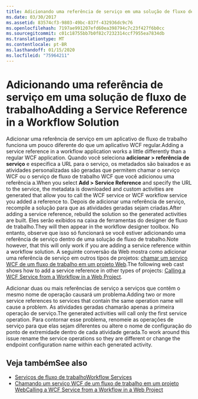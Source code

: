 ```yaml
---
title: Adicionando uma referência de serviço em uma solução de fluxo de trabalho
ms.date: 03/30/2017
ms.assetid: 83574cf3-9803-49bc-837f-432936dc9c76
ms.openlocfilehash: 7197ae991207efd60ea398794c7c23f427f6b0cc
ms.sourcegitcommit: c01c18755bb7b0f82c7232314ccf7955ea7834db
ms.translationtype: MT
ms.contentlocale: pt-BR
ms.lasthandoff: 01/15/2020
ms.locfileid: "75964211"
---
```

# <a name="adding-a-service-reference-in-a-workflow-solution"></a><span data-ttu-id="ba00a-102">Adicionando uma referência de serviço em uma solução de fluxo de trabalho</span><span class="sxs-lookup"><span data-stu-id="ba00a-102">Adding a Service Reference in a Workflow Solution</span></span>

<span data-ttu-id="ba00a-103">Adicionar uma referência de serviço em um aplicativo de fluxo de trabalho funciona um pouco diferente do que um aplicativo WCF regular.</span><span class="sxs-lookup"><span data-stu-id="ba00a-103">Adding a service reference in a workflow application works a little differently than a regular WCF application.</span></span> <span data-ttu-id="ba00a-104">Quando você seleciona **adicionar > referência de serviço** e especifica a URL para o serviço, os metadados são baixados e as atividades personalizadas são geradas que permitem chamar o serviço WCF ou o serviço de fluxo de trabalho WCF que você adicionou uma referência a.</span><span class="sxs-lookup"><span data-stu-id="ba00a-104">When you select **Add > Service Reference** and specify the URL to the service, the metadata is downloaded and custom activities are generated that allow you to call the WCF service or WCF workflow service you added a reference to.</span></span> <span data-ttu-id="ba00a-105">Depois de adicionar uma referência de serviço, recompile a solução para que as atividades geradas sejam criadas.</span><span class="sxs-lookup"><span data-stu-id="ba00a-105">After adding a service reference, rebuild the solution so the generated activities are built.</span></span> <span data-ttu-id="ba00a-106">Eles serão exibidos na caixa de ferramentas do designer de fluxo de trabalho.</span><span class="sxs-lookup"><span data-stu-id="ba00a-106">They will then appear in the workflow designer toolbox.</span></span> <span data-ttu-id="ba00a-107">No entanto, observe que isso só funcionará se você estiver adicionando uma referência de serviço dentro de uma solução de fluxo de trabalho.</span><span class="sxs-lookup"><span data-stu-id="ba00a-107">Note however, that this will only work if you are adding a service reference within a workflow solution.</span></span> <span data-ttu-id="ba00a-108">A seguinte conversão da Web mostra como adicionar uma referência de serviço em outros tipos de projetos: [chamar um serviço WCF de um fluxo de trabalho em um projeto Web](https://docs.microsoft.com/archive/blogs/endpoint/how-to-consume-a-wcf-service-from-a-wf4-workflow).</span><span class="sxs-lookup"><span data-stu-id="ba00a-108">The following web cast shows how to add a service reference in other types of projects: [Calling a WCF Service from a Workflow in a Web Project](https://docs.microsoft.com/archive/blogs/endpoint/how-to-consume-a-wcf-service-from-a-wf4-workflow).</span></span>

<span data-ttu-id="ba00a-109">Adicionar duas ou mais referências de serviço a serviços que contêm o mesmo nome de operação causará um problema.</span><span class="sxs-lookup"><span data-stu-id="ba00a-109">Adding two or more service references to services that contain the same operation name will cause a problem.</span></span> <span data-ttu-id="ba00a-110">As atividades geradas chamarão apenas a primeira operação de serviço.</span><span class="sxs-lookup"><span data-stu-id="ba00a-110">The generated activities will call only the first service operation.</span></span> <span data-ttu-id="ba00a-111">Para contornar esse problema, renomeie as operações de serviço para que elas sejam diferentes ou altere o nome de configuração do ponto de extremidade dentro de cada atividade gerada.</span><span class="sxs-lookup"><span data-stu-id="ba00a-111">To work around this issue rename the service operations so they are different or change the endpoint configuration name within each generated activity.</span></span>

## <a name="see-also"></a><span data-ttu-id="ba00a-112">Veja também</span><span class="sxs-lookup"><span data-stu-id="ba00a-112">See also</span></span>

- [<span data-ttu-id="ba00a-113">Serviços de fluxo de trabalho</span><span class="sxs-lookup"><span data-stu-id="ba00a-113">Workflow Services</span></span>](../../../../docs/framework/wcf/feature-details/workflow-services.md)
- [<span data-ttu-id="ba00a-114">Chamando um serviço WCF de um fluxo de trabalho em um projeto Web</span><span class="sxs-lookup"><span data-stu-id="ba00a-114">Calling a WCF Service from a Workflow in a Web Project</span></span>](https://docs.microsoft.com/archive/blogs/endpoint/how-to-consume-a-wcf-service-from-a-wf4-workflow)
